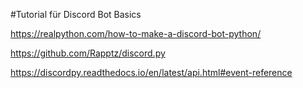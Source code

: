 #Tutorial für Discord Bot Basics

https://realpython.com/how-to-make-a-discord-bot-python/

https://github.com/Rapptz/discord.py

https://discordpy.readthedocs.io/en/latest/api.html#event-reference
